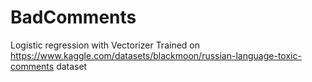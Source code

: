 # BadComments
Logistic regression with Vectorizer
Trained on https://www.kaggle.com/datasets/blackmoon/russian-language-toxic-comments dataset
